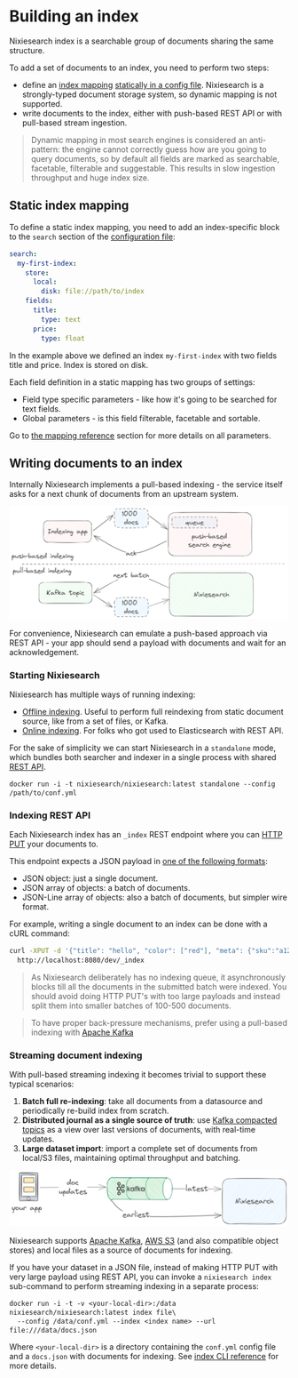 # Building an index

Nixiesearch index is a searchable group of documents sharing the same structure. 

To add a set of documents to an index, you need to perform two steps:

* define an [index mapping](#index-mapping) [statically in a config file](#static-index-mapping). Nixiesearch is a strongly-typed document storage system, so dynamic mapping is not supported.
* write documents to the index, either with push-based REST API or with pull-based stream ingestion.

> Dynamic mapping in most search engines is considered an anti-pattern: the engine cannot correctly guess how are you going to query documents, so by default all fields are marked as searchable, facetable, filterable and suggestable. This results in slow ingestion throughput and huge index size.

## Static index mapping

To define a static index mapping, you need to add an index-specific block to the `search` section of the [configuration file](../reference/config/mapping.md):

```yaml
search:
  my-first-index:
    store:
      local:
        disk: file://path/to/index
    fields:
      title:
        type: text
      price:
        type: float 
```

In the example above we defined an index `my-first-index` with two fields title and price. Index is stored on disk.

Each field definition in a static mapping has two groups of settings:

* Field type specific parameters - like how it's going to be searched for text fields.
* Global parameters - is this field filterable, facetable and sortable.

Go to [the mapping reference](../reference/config/mapping.md) section for more details on all parameters.

## Writing documents to an index

Internally Nixiesearch implements a pull-based indexing - the service itself asks for a next chunk of documents from an upstream system. 

![push pull](../img/pullpush.png)

For convenience, Nixiesearch can emulate a push-based approach via REST API - your app should send a payload with documents and wait for an acknowledgement.

### Starting Nixiesearch

Nixiesearch has multiple ways of running indexing:

* [Offline indexing](../reference/cli/index.md#offline-indexing). Useful to perform full reindexing from static document source, like from a set of files, or Kafka.
* [Online indexing](../reference/cli/index.md#online-indexing). For folks who got used to Elasticsearch with REST API.

For the sake of simplicity we can start Nixiesearch in a `standalone` mode, which bundles both searcher and indexer in a single process with shared [REST API](../reference/api/overview.md).

```shell
docker run -i -t nixiesearch/nixiesearch:latest standalone --config /path/to/conf.yml
```

### Indexing REST API

Each Nixiesearch index has an `_index` REST endpoint where you can [HTTP PUT](https://developer.mozilla.org/en-US/docs/Web/HTTP/Methods/PUT) your documents to.

This endpoint expects a JSON payload in [one of the following formats](../reference/api/index/document-format.md):

* JSON object: just a single document.
* JSON array of objects: a batch of documents.
* JSON-Line array of objects: also a batch of documents, but simpler wire format.

For example, writing a single document to an index can be done with a cURL command:

```bash
curl -XPUT -d '{"title": "hello", "color": ["red"], "meta": {"sku":"a123"}}'\
  http://localhost:8080/dev/_index
```

> As Nixiesearch deliberately has no indexing queue, it asynchronously blocks till all the documents in the submitted batch were indexed. You should avoid doing HTTP PUT's with too large payloads and instead split them into smaller batches of 100-500 documents.

> To have proper back-pressure mechanisms, prefer using a pull-based indexing with [Apache Kafka](../deployment/kafka.md)

### Streaming document indexing

With pull-based streaming indexing it becomes trivial to support these typical scenarios:

1. **Batch full re-indexing**: take all documents from a datasource and periodically re-build index from scratch.
2. **Distributed journal as a single source of truth**: use [Kafka compacted topics](https://developer.confluent.io/courses/architecture/compaction/) as a view over last versions of documents, with real-time updates.
3. **Large dataset import**: import a complete set of documents from local/S3 files, maintaining optimal throughput and batching.

![kafka streaming](../img/kafka.png)

 Nixiesearch supports [Apache Kafka](https://kafka.apache.org/), [AWS S3](https://aws.amazon.com/s3/) (and also compatible object stores) and local files as a source of documents for indexing.
 
If you have your dataset in a JSON file, instead of making HTTP PUT with very large payload using REST API, you can invoke a `nixiesearch index` sub-command to perform streaming indexing in a separate process:

```shell
docker run -i -t -v <your-local-dir>:/data nixiesearch/nixiesearch:latest index file\
  --config /data/conf.yml --index <index name> --url file:///data/docs.json
```

Where `<your-local-dir>` is a directory containing the `conf.yml` config file and a `docs.json` with documents for indexing. See [index CLI reference](../reference/cli/index.md) for more details. 